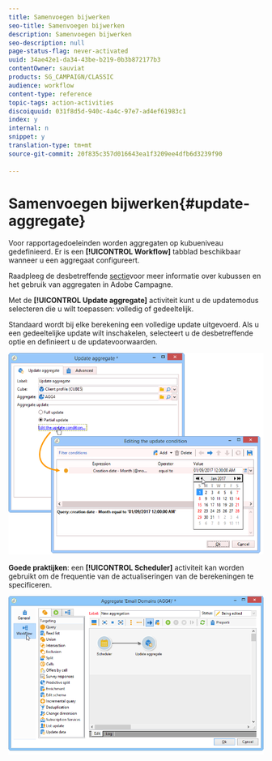 ```yaml
---
title: Samenvoegen bijwerken
seo-title: Samenvoegen bijwerken
description: Samenvoegen bijwerken
seo-description: null
page-status-flag: never-activated
uuid: 34ae42e1-da34-43be-b219-0b3b872177b3
contentOwner: sauviat
products: SG_CAMPAIGN/CLASSIC
audience: workflow
content-type: reference
topic-tags: action-activities
discoiquuid: 031f8d5d-940c-4a4c-97e7-ad4ef61983c1
index: y
internal: n
snippet: y
translation-type: tm+mt
source-git-commit: 20f835c357d016643ea1f3209ee4dfb6d3239f90

---
```



# Samenvoegen bijwerken{#update-aggregate}

Voor rapportagedoeleinden worden aggregaten op kubueniveau gedefinieerd. Er is een **[!UICONTROL Workflow]** tabblad beschikbaar wanneer u een aggregaat configureert.

Raadpleeg de desbetreffende [sectie](../../reporting/using/concepts-and-methodology.md#calculating-and-using-aggregates)voor meer informatie over kubussen en het gebruik van aggregaten in Adobe Campagne.

Met de **[!UICONTROL Update aggregate]** activiteit kunt u de updatemodus selecteren die u wilt toepassen: volledig of gedeeltelijk.

Standaard wordt bij elke berekening een volledige update uitgevoerd. Als u een gedeeltelijke update wilt inschakelen, selecteert u de desbetreffende optie en definieert u de updatevoorwaarden.

![](assets/s_advuser_cube_agregate_05.png)

**Goede praktijken**: een **[!UICONTROL Scheduler]** activiteit kan worden gebruikt om de frequentie van de actualiseringen van de berekeningen te specificeren.

![](assets/s_advuser_cube_agregate_04.png)

